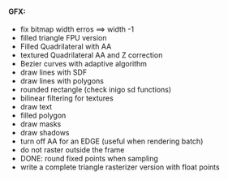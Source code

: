 #### GFX:
- fix bitmap width erros ==> width -1
- filled triangle FPU version
- Filled Quadrilateral with AA
- textured Quadrilateral AA and Z correction
- Bezier curves with adaptive algorithm
- draw lines with SDF
- draw lines with polygons
- rounded rectangle (check inigo sd functions)
- bilinear filtering for textures
- draw text
- filled polygon
- draw masks
- draw shadows
- turn off AA for an EDGE (useful when rendering batch)
- do not raster outside the frame
- DONE: round fixed points when sampling
- write a complete triangle rasterizer version with float points